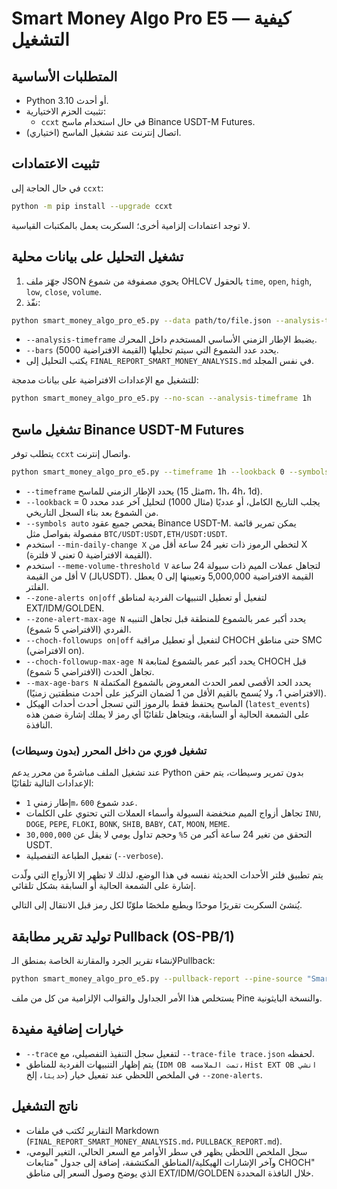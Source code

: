 # Smart Money Algo Pro E5 — كيفية التشغيل

## المتطلبات الأساسية
- Python 3.10 أو أحدث.
- تثبيت الحزم الاختيارية:
  - `ccxt` في حال استخدام ماسح Binance USDT-M Futures.
- اتصال إنترنت عند تشغيل الماسح (اختياري).

## تثبيت الاعتمادات
في حال الحاجة إلى `ccxt`:
```bash
python -m pip install --upgrade ccxt
```
لا توجد اعتمادات إلزامية أخرى؛ السكربت يعمل بالمكتبات القياسية.

## تشغيل التحليل على بيانات محلية
1. جهّز ملف JSON يحوي مصفوفة من شموع OHLCV بالحقول `time`, `open`, `high`, `low`, `close`, `volume`.
2. نفّذ:
```bash
python smart_money_algo_pro_e5.py --data path/to/file.json --analysis-timeframe 1h --bars 5000
```
- `--analysis-timeframe` يضبط الإطار الزمني الأساسي المستخدم داخل المحرك.
- `--bars` يحدد عدد الشموع التي سيتم تحليلها (القيمة الافتراضية 5000).
- يكتب التحليل إلى `FINAL_REPORT_SMART_MONEY_ANALYSIS.md` في نفس المجلد.

للتشغيل مع الإعدادات الافتراضية على بيانات مدمجة:
```bash
python smart_money_algo_pro_e5.py --no-scan --analysis-timeframe 1h
```

## تشغيل ماسح Binance USDT-M Futures
يتطلب توفر `ccxt` واتصال إنترنت.
```bash
python smart_money_algo_pro_e5.py --timeframe 1h --lookback 0 --symbols auto
```
- `--timeframe` يحدد الإطار الزمني للماسح (مثل 15m، 1h، 4h، 1d).
- `--lookback` = 0 يجلب التاريخ الكامل، أو عدديًا (مثال 1000) لتحليل آخر عدد محدد من الشموع بعد بناء السجل التاريخي.
- `--symbols auto` يفحص جميع عقود Binance USDT-M. يمكن تمرير قائمة مفصولة بفواصل مثل `BTC/USDT:USDT,ETH/USDT:USDT`.
- استخدم `--min-daily-change X` لتخطي الرموز ذات تغير 24 ساعة أقل من X (القيمة الافتراضية 0 تعني لا فلترة).
- استخدم `--meme-volume-threshold V` لتجاهل عملات الميم ذات سيولة 24 ساعة أقل من القيمة V (بالـUSDT). القيمة الافتراضية 5,000,000 وتعيينها إلى 0 يعطل الفلتر.
- `--zone-alerts on|off` لتفعيل أو تعطيل التنبيهات الفردية لمناطق EXT/IDM/GOLDEN.
- `--zone-alert-max-age N` يحدد أكبر عمر بالشموع للمنطقة قبل تجاهل التنبيه الفردي (الافتراضي 5 شموع).
- `--choch-followups on|off` لتفعيل أو تعطيل مراقبة CHOCH حتى مناطق SMC (الافتراضي on).
- `--choch-followup-max-age N` يحدد أكبر عمر بالشموع لمتابعة CHOCH قبل تجاهل الحدث (الافتراضي 5 شموع).
- `--max-age-bars N` يحدد الحد الأقصى لعمر الحدث المعروض بالشموع المكتملة (الافتراضي 1، ولا يُسمح بالقيم الأقل من 1 لضمان التركيز على أحدث منطقتين زمنيًا).
- الماسح يحتفظ فقط بالرموز التي تسجل أحدث أحداث الهيكل (`latest_events`) على الشمعة الحالية أو السابقة، ويتجاهل تلقائيًا أي رمز لا يملك إشارة ضمن هذه النافذة.

### تشغيل فوري من داخل المحرر (بدون وسيطات)
عند تشغيل الملف مباشرةً من محرر يدعم Python بدون تمرير وسيطات، يتم حقن الإعدادات التالية تلقائيًا:
- إطار زمني `1m`، عدد شموع `600`.
- تجاهل أزواج الميم منخفضة السيولة وأسماء العملات التي تحتوي على الكلمات `INU`, `DOGE`, `PEPE`, `FLOKI`, `BONK`, `SHIB`, `BABY`, `CAT`, `MOON`, `MEME`.
- التحقق من تغير 24 ساعة أكبر من `5%` وحجم تداول يومي لا يقل عن `30,000,000` USDT.
- تفعيل الطباعة التفصيلية (`--verbose`).

يتم تطبيق فلتر الأحداث الحديثة نفسه في هذا الوضع، لذلك لا تظهر إلا الأزواج التي ولّدت إشارة على الشمعة الحالية أو السابقة بشكل تلقائي.

يُنشئ السكربت تقريرًا موحدًا ويطبع ملخصًا ملوّنًا لكل رمز قبل الانتقال إلى التالي.

## توليد تقرير مطابقة Pullback (OS-PB/1)
لإنشاء تقرير الجرد والمقارنة الخاصة بمنطق الـPullback:
```bash
python smart_money_algo_pro_e5.py --pullback-report --pine-source "Smart Money Algo Pro E5 - CHADBULL.txt" --outfile PULLBACK_REPORT.md
```
يستخلص هذا الأمر الجداول والقوالب الإلزامية من كل من ملف Pine والنسخة البايثونية.

## خيارات إضافية مفيدة
- `--trace` لتفعيل سجل التنفيذ التفصيلي، مع `--trace-file trace.json` لحفظه.
- يتم إظهار التنبيهات الفردية للمناطق (`IDM OB تمت الملامسه`، `Hist EXT OB انشي حديثا`، إلخ) في الملخص اللحظي عند تفعيل خيار `--zone-alerts`.

## ناتج التشغيل
- التقارير تُكتب في ملفات Markdown (`FINAL_REPORT_SMART_MONEY_ANALYSIS.md`، `PULLBACK_REPORT.md`).
- سجل الملخص اللحظي يظهر في سطر الأوامر مع السعر الحالي، التغير اليومي، وآخر الإشارات الهيكلية/المناطق المكتشفة، إضافة إلى جدول "متابعات CHOCH" الذي يوضح وصول السعر إلى مناطق EXT/IDM/GOLDEN خلال النافذة المحددة.

